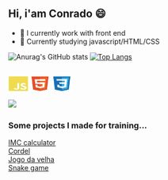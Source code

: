 ## Hi, i'am Conrado 😄


- 🔭 I currently work with front end
- 🌱 Currently studying javascript/HTML/CSS

![Anurag's GitHub stats](https://github-readme-stats.vercel.app/api?username=conradogui&show_icons=true&theme=midnight-purple)
[![Top Langs](https://github-readme-stats.vercel.app/api/top-langs/?username=conradogui&layout=compact&theme=midnight-purple)](https://github.com/conradogui/github-readme-stats)

<div style="display: inline_block"><br>
  <img align="center" alt="Rafa-Js" height="30" width="40" src="https://raw.githubusercontent.com/devicons/devicon/master/icons/javascript/javascript-plain.svg">
  <img align="center" alt="Rafa-HTML" height="30" width="40" src="https://raw.githubusercontent.com/devicons/devicon/master/icons/html5/html5-original.svg">
  <img align="center" alt="Rafa-CSS" height="30" width="40" src="https://raw.githubusercontent.com/devicons/devicon/master/icons/css3/css3-original.svg">
</div>

<div> <br>
  <a href="https://www.linkedin.com/in/guilherme-conrado-2784a7264/" target="_blank"><img src="https://img.shields.io/badge/-LinkedIn-%230077B5?style=for-the-badge&logo=linkedin&logoColor=white"></a>   
</div>

### Some projects I made for training...

<a href="https://conradogui.github.io/hello/treinandopt1/index.html" target="_blank">IMC calculator</a> <br>
<a href="https://conradogui.github.io/own-projects/pro2/" target="_blank">Cordel</a> <br>
<a href="https://conradogui.github.io/own-projects/pro3/" target="_blank">Jogo da velha</a> <br>
<a href="https://conradogui.github.io/own-projects/pro7/" target="_blank">Snake game</a>



  
